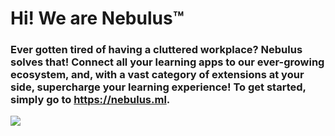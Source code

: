 # Hi! We are Nebulus™
### Ever gotten tired of having a cluttered workplace? Nebulus solves that! Connect all your learning apps to our ever-growing ecosystem, and, with a vast category of extensions at your side, supercharge your learning experience! To get started, simply go to <a href="https://nebulus.ml">https://nebulus.ml</a>.

<img src="https://media-exp2.licdn.com/dms/image/C561BAQFXiyMfU94d2Q/company-background_10000/0/1652475599733?e=1654830000&v=beta&t=lUFesQQk3R4rViCvKAbOloJaanl69mSfehbLlFaKDUM"></img>
